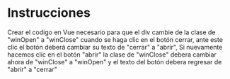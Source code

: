 # Instrucciones

Crear el codigo en Vue necesario para que el div cambie de la clase de "winOpen" a "winClose"
cuando se haga clic en el botón cerrar, ante este clic el botón deberá cambiar su texto de "cerrar" a "abrir", Si nuevamente hacemos clic en el botón "abrir" la clase de "winClose" debera cambiar ahora de "winClose" a "winOpen" y el texto del botón debera regresar de "abrir" a "cerrar"
